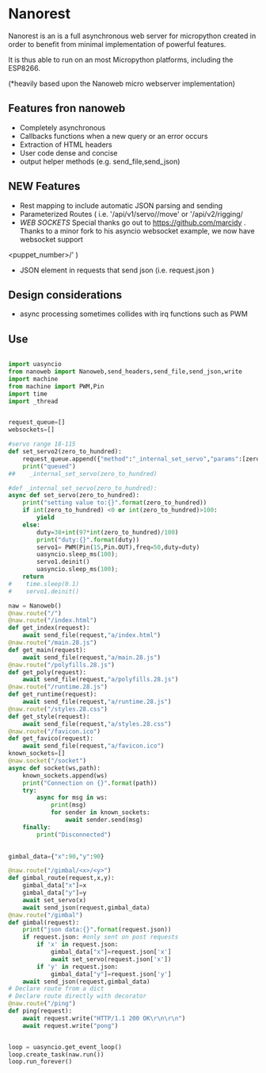 # Nanorest

Nanorest is an is a full asynchronous web server for micropython created in order to benefit from minimal implementation of powerful features.

It is thus able to run on an most Micropython platforms, including the ESP8266.

(*heavily based upon the Nanoweb micro webserver implementation)
## Features fron nanoweb

* Completely asynchronous
* Callbacks functions when a new query or an error occurs
* Extraction of HTML headers
* User code dense and concise
* output helper methods (e.g. send_file,send_json)


## NEW Features
* Rest mapping to include automatic JSON parsing and sending
* Parameterized Routes ( i.e. '/api/v1/servo/<pin>/move' or '/api/v2/rigging/
* _WEB SOCKETS_  Special thanks go out to https://github.com/marcidy .   Thanks to a minor fork to his asyncio websocket example, we now have websocket support

<puppet_number>/<subsystem>' )
* JSON element in requests that send json (i.e.  request.json )

## Design considerations
* async processing sometimes collides with irq functions such as PWM



## Use

```Python

import uasyncio
from nanoweb import Nanoweb,send_headers,send_file,send_json,write
import machine
from machine import PWM,Pin
import time
import _thread


request_queue=[]
websockets=[]

#servo range 18-115
def set_servo2(zero_to_hundred):
    request_queue.append({"method":"_internal_set_servo","params":[zero_to_hundred]})
    print("queued")
##    _internal_set_servo(zero_to_hundred)

#def _internal_set_servo(zero_to_hundred):
async def set_servo(zero_to_hundred):
    print("setting value to:{}".format(zero_to_hundred))
    if int(zero_to_hundred) <0 or int(zero_to_hundred)>100:
        yield
    else:
        duty=38+int(97*int(zero_to_hundred)/100)
        print("duty:{}".format(duty))
        servo1= PWM(Pin(15,Pin.OUT),freq=50,duty=duty)
        uasyncio.sleep_ms(100);
        servo1.deinit()
        uasyncio.sleep_ms(100);
    return
#    time.sleep(0.1)
#    servo1.deinit()

naw = Nanoweb()
@naw.route("/")
@naw.route("/index.html")
def get_index(request):
    await send_file(request,"a/index.html")
@naw.route("/main.28.js")
def get_main(request):
    await send_file(request,"a/main.28.js")
@naw.route("/polyfills.28.js")
def get_poly(request):
    await send_file(request,"a/polyfills.28.js")
@naw.route("/runtime.28.js")
def get_runtime(request):
    await send_file(request,"a/runtime.28.js")
@naw.route("/styles.28.css")
def get_style(request):
    await send_file(request,"a/styles.28.css")
@naw.route("/favicon.ico")
def get_favico(request):
    await send_file(request,"a/favicon.ico")
known_sockets=[]
@naw.socket("/socket")
async def socket(ws,path):
    known_sockets.append(ws)
    print("Connection on {}".format(path))
    try:
        async for msg in ws:
            print(msg)
            for sender in known_sockets:
                await sender.send(msg)
    finally:
        print("Disconnected")

    
gimbal_data={"x":90,"y":90}

@naw.route("/gimbal/<x>/<y>")
def gimbal_route(request,x,y):
    gimbal_data["x"]=x
    gimbal_data["y"]=y
    await set_servo(x)
    await send_json(request,gimbal_data)
@naw.route("/gimbal")
def gimbal(request):
    print("json data:{}".format(request.json))
    if request.json: #only sent on post requests
        if 'x' in request.json:
            gimbal_data["x"]=request.json['x']
            await set_servo(request.json['x'])
        if 'y' in request.json:
            gimbal_data["y"]=request.json['y']   
    await send_json(request,gimbal_data)
# Declare route from a dict
# Declare route directly with decorator
@naw.route("/ping")
def ping(request):
    await request.write("HTTP/1.1 200 OK\r\n\r\n")
    await request.write("pong")


loop = uasyncio.get_event_loop()
loop.create_task(naw.run())
loop.run_forever()


```
